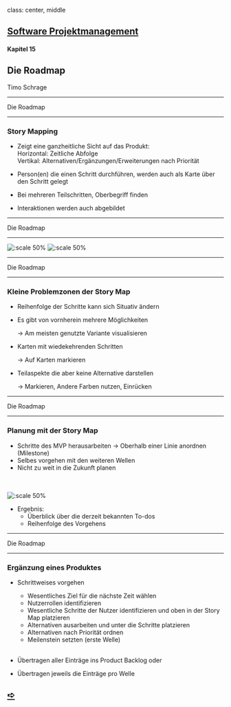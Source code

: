 class: center, middle

## [Software Projektmanagement](index.html)

#### Kapitel 15

## Die Roadmap
Timo Schrage

---
Die Roadmap

----

### Story Mapping

* Zeigt eine ganzheitliche Sicht auf das Produkt:</br>
Horizontal: Zeitliche Abfolge</br>
Vertikal: Alternativen/Ergänzungen/Erweiterungen nach Priorität

* Person(en) die einen Schritt durchführen, werden auch als Karte über den Schritt gelegt

* Bei mehreren Teilschritten, Oberbegriff finden
* Interaktionen werden auch abgebildet
---
Die Roadmap

----
![:scale 50%](media/StoryMap.PNG)
![:scale 50%](media/StoryMapBeispiel.PNG)

---
Die Roadmap

----
### Kleine Problemzonen der Story Map

* Reihenfolge der Schritte kann sich Situativ ändern

* Es gibt von vornherein mehrere Möglichkeiten

  -> Am meisten genutzte Variante visualisieren
* Karten mit wiedekehrenden Schritten

  -> Auf Karten markieren
* Teilaspekte die aber keine Alternative darstellen

  -> Markieren, Andere Farben nutzen, Einrücken
---
Die Roadmap

----


### Planung mit der Story Map

* Schritte des MVP herausarbeiten
-> Oberhalb einer Linie anordnen (Milestone)
* Selbes vorgehen mit den weiteren Wellen
* Nicht zu weit in die Zukunft planen
</br> </br> </br>

![:scale 50%](media/StoryMapMilstone.PNG)

* Ergebnis:
  * Überblick über die derzeit bekannten To-dos
  * Reihenfolge des Vorgehens
---
Die Roadmap

----

### Ergänzung eines Produktes

* Schrittweises vorgehen
  * Wesentliches Ziel für die nächste Zeit wählen
  * Nutzerrollen identifizieren
  * Wesentliche Schritte der Nutzer identifizieren und oben in der Story Map platzieren
  * Alternativen ausarbeiten und unter die Schritte platzieren
  * Alternativen nach Priorität ordnen
  * Meilenstein setzten (erste Welle)
  </br> </br>

* Übertragen aller Einträge ins Product Backlog oder
* Übertragen jeweils die Einträge pro Welle

## [&#10154;](?url=16.kapitel.md)